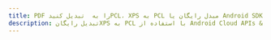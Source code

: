 ---title: PDF را به  تبدیل کنیدPCL، XPS به PCL مبدل رایگان یا Android SDKdescription: تبدیل رایگانXPS به PCL با استفاده از Android Cloud APIs & SDK همچنین اسناد PDF را در Cloud ایجاد، ویرایش و رندر کنید.---